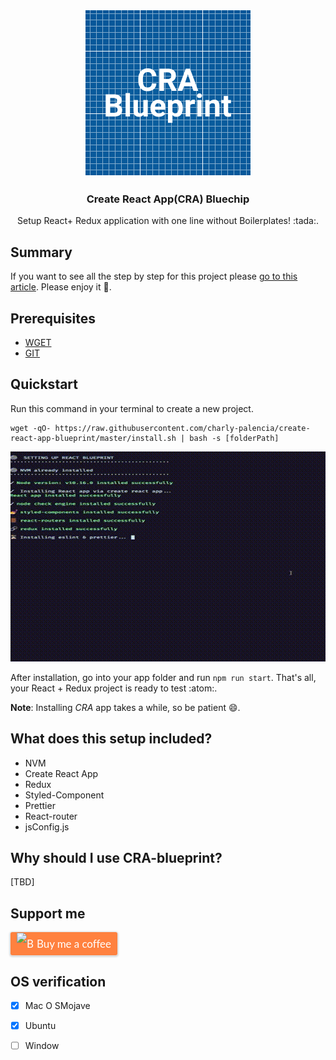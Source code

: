 <p align="center">
<img src="logo.png" alt="Logo">

  <h3 align="center">Create React App(CRA) Bluechip</h3>
  <p align="center">
    Setup React+ Redux application with one line without Boilerplates! :tada:.
  </p>
</p>

## Summary 

If you want to see all the step by step for this project please [go to this article](). Please enjoy it :book:.

## Prerequisites

- [WGET](https://www.gnu.org/software/wget/) 
- [GIT](https://git-scm.com/)

## Quickstart
Run this command in your terminal to create a new project.

```
wget -qO- https://raw.githubusercontent.com/charly-palencia/create-react-app-blueprint/master/install.sh | bash -s [folderPath]
```

![](out.gif)

After installation, go into your app folder and run `npm run start`. That's all, your React + Redux project is ready to test :atom:.

**Note**: Installing *CRA* app takes a while, so be patient :smile:.

## What does this setup included?

- NVM
- Create React App
- Redux
- Styled-Component
- Prettier
- React-router
- jsConfig.js


## Why should I use CRA-blueprint?

[TBD]

## Support me
  <a class="bmc-button" target="_blank" href="https://www.buymeacoffee.com/uIcqUSB" style="line-height: 36px !important;height: 37px !important;text-decoration: none !important;display: inline-flex !important;color: #FFFFFF !important;background-color: #FF813F !important;border-radius: 3px !important;border: 1px solid transparent !important;padding: 0px 9px !important;font-size: 17px !important;letter-spacing: -0.08px !important;box-shadow: 0px 1px 2px rgba(190, 190, 190, 0.5) !important;-webkit-box-shadow: 0px 1px 2px 2px rgba(190, 190, 190, 0.5) !important;margin: 0 auto !important;font-family: 'Lato', sans-serif !important;-webkit-box-sizing: border-box !important;box-sizing: border-box !important;-o-transition: 0.3s all linear !important;-webkit-transition: 0.3s all linear !important;-moz-transition: 0.3s all linear !important;-ms-transition: 0.3s all linear !important;transition: 0.3s all linear !important;"><img src="https://www.buymeacoffee.com/assets/img/BMC-btn-logo.svg" alt="Buy me a coffee" style="width: 27px !important;margin-bottom: 1px !important;box-shadow: none !important;border: none !important;vertical-align: middle !important;"><span style="margin-left:5px">Buy me a coffee</span></a>


## OS verification
- [x] Mac O SMojave
- [x] Ubuntu
- [ ] Window 

